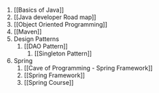 1. [[Basics of Java]]
2. [[Java developer Road map]]
3. [[Object Oriented Programming]]
4. [[Maven]]
5. Design Patterns
	1. [[DAO Pattern]]
		1. [[Singleton Pattern]]
6. Spring
	1. [[Cave of Programming - Spring Framework]]
	2. [[Spring Framework]]
	3. [[Spring Course]]